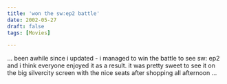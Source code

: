 ```yaml
---
title: 'won the sw:ep2 battle'
date: 2002-05-27
draft: false
tags: [Movies]

---
```


... been awhile since i updated - i managed to win the battle to see sw: ep2 and i think everyone enjoyed it as a result. it was pretty sweet to see it on the big silvercity screen with the nice seats after shopping all afternoon ...